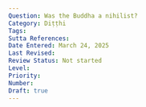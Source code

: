 ```yaml
---
Question: Was the Buddha a nihilist?
Category: Diṭṭhi
Tags:
Sutta References:
Date Entered: March 24, 2025
Last Revised:
Review Status: Not started
Level: 
Priority: 
Number: 
Draft: true
---
```

